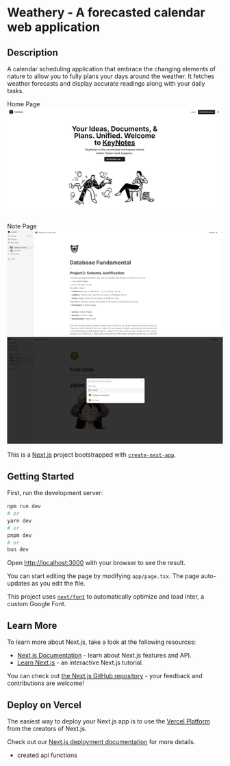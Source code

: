 # Weathery - A forecasted calendar web application

## Description
A calendar scheduling application that embrace the changing elements of nature to allow you to fully plans your days around the weather. It fetches weather forecasts and display accurate readings along with your daily tasks.

Home Page
![homepage](https://github.com/kietn20/knotes-nextjs-notes-app/blob/main/public/KeyNotesHomePage.png)

Note Page
![notepage1](https://github.com/kietn20/knotes-nextjs-notes-app/blob/main/public/KeyNotesNotePage.png)
![notepage2](https://github.com/kietn20/knotes-nextjs-notes-app/blob/main/public/KeyNotesNotePage2.png)


This is a [Next.js](https://nextjs.org/) project bootstrapped with [`create-next-app`](https://github.com/vercel/next.js/tree/canary/packages/create-next-app).

## Getting Started

First, run the development server:

```bash
npm run dev
# or
yarn dev
# or
pnpm dev
# or
bun dev
```

Open [http://localhost:3000](http://localhost:3000) with your browser to see the result.

You can start editing the page by modifying `app/page.tsx`. The page auto-updates as you edit the file.

This project uses [`next/font`](https://nextjs.org/docs/basic-features/font-optimization) to automatically optimize and load Inter, a custom Google Font.

## Learn More

To learn more about Next.js, take a look at the following resources:

- [Next.js Documentation](https://nextjs.org/docs) - learn about Next.js features and API.
- [Learn Next.js](https://nextjs.org/learn) - an interactive Next.js tutorial.

You can check out [the Next.js GitHub repository](https://github.com/vercel/next.js/) - your feedback and contributions are welcome!

## Deploy on Vercel

The easiest way to deploy your Next.js app is to use the [Vercel Platform](https://vercel.com/new?utm_medium=default-template&filter=next.js&utm_source=create-next-app&utm_campaign=create-next-app-readme) from the creators of Next.js.

Check out our [Next.js deployment documentation](https://nextjs.org/docs/deployment) for more details.

- created api functions

